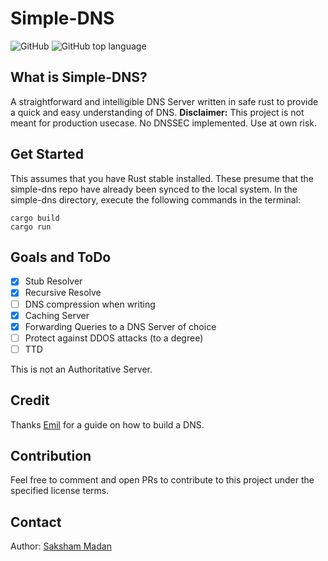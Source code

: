 # Simple-DNS

<img alt="GitHub" src="https://img.shields.io/github/license/Hawk453/simple-dns?style=flat-square"> <img alt="GitHub top language" src="https://img.shields.io/github/languages/top/Hawk453/simple-dns?style=flat-square&color=44AA44">

## What is Simple-DNS?

A straightforward and intelligible DNS Server written in safe rust to provide a quick and easy understanding of DNS.
**Disclaimer:** This project is not meant for production usecase. No DNSSEC implemented. Use at own risk.

## Get Started

This assumes that you have Rust stable installed. These presume that the simple-dns repo have already been synced to the local system. In the simple-dns directory, execute the following commands in the terminal:

```shell
cargo build
cargo run
```

## Goals and ToDo

- [x] Stub Resolver
- [x] Recursive Resolve
- [ ] DNS compression when writing
- [X] Caching Server
- [X] Forwarding Queries to a DNS Server of choice
- [ ] Protect against DDOS attacks (to a degree)
- [ ] TTD

This is not an Authoritative Server.

## Credit

Thanks [Emil](https://github.com/EmilHernvall) for a guide on how to build a DNS.

## Contribution

Feel free to comment and open PRs to contribute to this project under the specified license terms.

## Contact

Author: [Saksham Madan](mailto:contact_saksham.unserialize@simplelogin.co) 